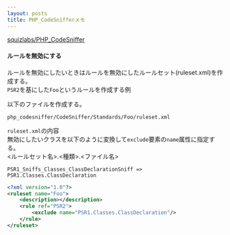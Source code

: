```yaml
---
layout: posts
title: PHP_CodeSnifferメモ 
---
```

[squizlabs/PHP_CodeSniffer](https://github.com/squizlabs/PHP_CodeSniffer)  

#### ルールを無効にする
ルールを無効にしたいときはルールを無効にしたルールセット(ruleset.xml)を作成する。  
`PSR2`を基にした`Foo`というルールを作成する例  

以下のファイルを作成する。

```
php_codesniffer/CodeSniffer/Standards/Foo/ruleset.xml
```

`ruleset.xml`の内容  
無効にしたいクラスを以下のように変換して`exclude`要素の`name`属性に指定する。  
\<ルールセット名\>.\<種類\>.\<ファイル名\>　　

```
PSR1_Sniffs_Classes_ClassDeclarationSniff => PSR1.Classes.ClassDeclaration
```

```xml
<?xml version="1.0"?>
<ruleset name="Foo">
    <description></description>
    <rule ref="PSR2">
        <exclude name="PSR1.Classes.ClassDeclaration"/>
    </rule>
</ruleset>
```
